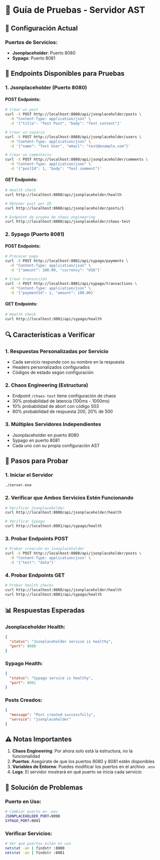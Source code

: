# 🧪 **Guía de Pruebas - Servidor AST**

## 🚀 **Configuración Actual**

### **Puertos de Servicios:**
- **Jsonplaceholder**: Puerto 8080
- **Sypago**: Puerto 8081

## 📡 **Endpoints Disponibles para Pruebas**

### **1. Jsonplaceholder (Puerto 8080)**

#### **POST Endpoints:**
```bash
# Crear un post
curl -X POST http://localhost:8080/api/jsonplaceholder/posts \
  -H "Content-Type: application/json" \
  -d '{"title": "Test Post", "body": "Test content"}'

# Crear un usuario
curl -X POST http://localhost:8080/api/jsonplaceholder/users \
  -H "Content-Type: application/json" \
  -d '{"name": "Test User", "email": "test@example.com"}'

# Crear un comentario
curl -X POST http://localhost:8080/api/jsonplaceholder/comments \
  -H "Content-Type: application/json" \
  -d '{"postId": 1, "body": "Test comment"}'
```

#### **GET Endpoints:**
```bash
# Health check
curl http://localhost:8080/api/jsonplaceholder/health

# Obtener post por ID
curl http://localhost:8080/api/jsonplaceholder/posts/1

# Endpoint de prueba de chaos engineering
curl http://localhost:8080/api/jsonplaceholder/chaos-test
```

### **2. Sypago (Puerto 8081)**

#### **POST Endpoints:**
```bash
# Procesar pago
curl -X POST http://localhost:8081/api/sypago/payments \
  -H "Content-Type: application/json" \
  -d '{"amount": 100.00, "currency": "USD"}'

# Crear transacción
curl -X POST http://localhost:8081/api/sypago/transactions \
  -H "Content-Type: application/json" \
  -d '{"paymentId": 1, "amount": 100.00}'
```

#### **GET Endpoints:**
```bash
# Health check
curl http://localhost:8081/api/sypago/health
```

## 🔍 **Características a Verificar**

### **1. Respuestas Personalizadas por Servicio**
- Cada servicio responde con su nombre en la respuesta
- Headers personalizados configurados
- Códigos de estado según configuración

### **2. Chaos Engineering (Estructura)**
- Endpoint `/chaos-test` tiene configuración de chaos
- 30% probabilidad de latencia (100ms - 1000ms)
- 10% probabilidad de abort con código 503
- 80% probabilidad de respuesta 200, 20% de 500

### **3. Múltiples Servidores Independientes**
- Jsonplaceholder en puerto 8080
- Sypago en puerto 8081
- Cada uno con su propia configuración AST

## 🧪 **Pasos para Probar**

### **1. Iniciar el Servidor**
```bash
./server.exe
```

### **2. Verificar que Ambos Servicios Estén Funcionando**
```bash
# Verificar Jsonplaceholder
curl http://localhost:8080/api/jsonplaceholder/health

# Verificar Sypago
curl http://localhost:8081/api/sypago/health
```

### **3. Probar Endpoints POST**
```bash
# Probar creación en Jsonplaceholder
curl -X POST http://localhost:8080/api/jsonplaceholder/posts \
  -H "Content-Type: application/json" \
  -d '{"test": "data"}'
```

### **4. Probar Endpoints GET**
```bash
# Probar health checks
curl http://localhost:8080/api/jsonplaceholder/health
curl http://localhost:8081/api/sypago/health
```

## 📊 **Respuestas Esperadas**

### **Jsonplaceholder Health:**
```json
{
  "status": "Jsonplaceholder service is healthy",
  "port": 8080
}
```

### **Sypago Health:**
```json
{
  "status": "Sypago service is healthy",
  "port": 8081
}
```

### **Posts Creados:**
```json
{
  "message": "Post created successfully",
  "service": "jsonplaceholder"
}
```

## ⚠️ **Notas Importantes**

1. **Chaos Engineering**: Por ahora solo está la estructura, no la funcionalidad
2. **Puertos**: Asegúrate de que los puertos 8080 y 8081 estén disponibles
3. **Variables de Entorno**: Puedes modificar los puertos en el archivo `.env`
4. **Logs**: El servidor mostrará en qué puerto se inicia cada servicio

## 🔧 **Solución de Problemas**

### **Puerto en Uso:**
```bash
# Cambiar puerto en .env
JSONPLACEHOLDER_PORT=9090
SYPAGO_PORT=9091
```

### **Verificar Servicios:**
```bash
# Ver qué puertos están en uso
netstat -an | findstr :8080
netstat -an | findstr :8081
```
